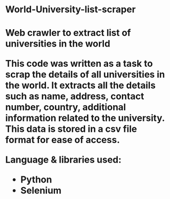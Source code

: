 # World-University-list-scraper

<h1>Web crawler to extract list of universities in the world
  
<p>This code was written as a task to scrap the details of all universities in the world. It extracts all the details such as name, address, contact number, country, additional information related to the university. <br> This data is stored in a csv file format for ease of access.</p>
 <b>Language & libraries used:</b>
<ul>
  <li>Python</li>
  <li>Selenium</li>
